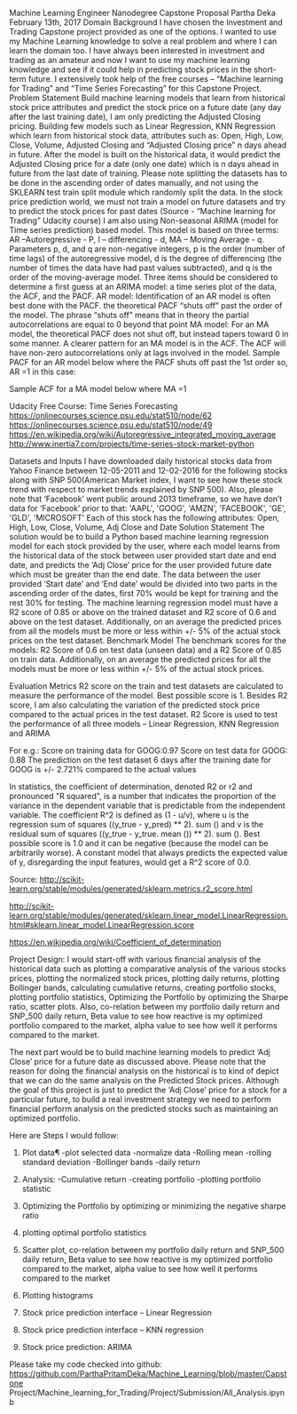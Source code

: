 Machine Learning Engineer Nanodegree
Capstone Proposal
Partha Deka
February 13th, 2017
Domain Background
I have chosen the Investment and Trading Capstone project provided as one of the options. I wanted to use my Machine Learning knowledge to solve a real problem and where I can learn the domain too. I have always been interested in investment and trading as an amateur and now I want to use my machine learning knowledge and see if it could help in predicting stock prices in the short-term future.  I extensively took help of the free courses – “Machine learning for Trading” and “Time Series Forecasting” for this Capstone Project. 
Problem Statement
Build machine learning models that learn from historical stock price attributes and predict the stock price on a future date (any day after the last training date), I am only predicting the Adjusted Closing pricing. 
Building few models such as Linear Regression, KNN Regression which learn from historical stock data, attributes such as: Open, High, Low, Close, Volume, Adjusted Closing and “Adjusted Closing price” n days ahead in future. After the model is built on the historical data, it would predict the Adjusted Closing price for a date (only one date) which is n days ahead in future from the last date of training. Please note splitting the datasets has to be done in the ascending order of dates manually, and not using the SKLEARN test train split module which randomly split the data. In the stock price prediction world, we must not train a model on future datasets and try to predict the stock prices for past dates (Source - “Machine learning for Trading” Udacity course)
I am also using Non-seasonal ARIMA (model for Time series prediction) based model. This model is based on three terms: AR –Autoregressive - P, I – differencing - d, MA – Moving Average - q.  Parameters p, d, and q are non-negative integers, p is the order (number of time lags) of the autoregressive model, d is the degree of differencing (the number of times the data have had past values subtracted), and q is the order of the moving-average model. Three items should be considered to determine a first guess at an ARIMA model: a time series plot of the data, the ACF, and the PACF. 
AR model: Identification of an AR model is often best done with the PACF. the theoretical PACF “shuts off” past the order of the model.  The phrase “shuts off” means that in theory the partial autocorrelations are equal to 0 beyond that point
MA model: For an MA model, the theoretical PACF does not shut off, but instead tapers toward 0 in some manner.  A clearer pattern for an MA model is in the ACF.  The ACF will have non-zero autocorrelations only at lags involved in the model.
Sample PACF for an AR model below where the PACF shuts off past the 1st order so, AR =1 in this case:
 


Sample ACF for a MA model below where MA =1 
 

Udacity Free Course: Time Series Forecasting
https://onlinecourses.science.psu.edu/stat510/node/62
https://onlinecourses.science.psu.edu/stat510/node/49
https://en.wikipedia.org/wiki/Autoregressive_integrated_moving_average
http://www.inertia7.com/projects/time-series-stock-market-python


Datasets and Inputs
I have downloaded daily historical stocks data from Yahoo Finance between 12-05-2011 and 12-02-2016 for the following stocks along with SNP 500(American Market index, I want to see how these stock trend with respect to market trends explained by SNP 500). Also, please note that ‘Facebook’ went public around 2013 timeframe, so we have don’t data for ‘Facebook’ prior to that:
'AAPL', 'GOOG', 'AMZN', 'FACEBOOK', 'GE', 'GLD', 'MICROSOFT'
 Each of this stock has the following attributes:
 Open, High, Low, Close, Volume, Adj Close and Date
Solution Statement
The solution would be to build a Python based machine learning regression model for each stock provided by the user, where each model learns from the historical data of the stock between user provided start date and end date, and predicts the ‘Adj Close’ price for the user provided future date which must be greater than the end date. The data between the user provided ‘Start date’ and ‘End date’ would be divided into two parts in the ascending order of the dates, first 70% would be kept for training and the rest 30% for testing. The machine learning regression model must have a R2 score of 0.85 or above on the trained dataset and R2 score of 0.6 and above on the test dataset. Additionally, on an average the predicted prices from all the models must be more or less within +/- 5% of the actual stock prices on the test dataset.
Benchmark Model
The benchmark scores for the models: R2 Score of 0.6 on test data (unseen data) and a R2 Score of 0.85 on train data.  Additionally, on an average the predicted prices for all the models must be more or less within +/- 5% of the actual stock prices.

Evaluation Metrics
R2 score on the train and test datasets are calculated to measure the performance of the model. Best possible score is 1. Besides R2 score, I am also calculating the variation of the predicted stock price compared to the actual prices in the test dataset. R2 Score is used to test the performance of all three models – Linear Regression, KNN Regression and ARIMA

For e.g.: 
Score on training data for GOOG:0.97
Score on test data for GOOG: 0.88
The prediction on the test dataset 6 days after the training date for GOOG is +/- 2.721% compared to the actual values

In statistics, the coefficient of determination, denoted R2 or r2 and pronounced "R squared", is a number that indicates the proportion of the variance in the dependent variable that is predictable from the independent variable. The coefficient R^2 is defined as (1 - u/v), where u is the regression sum of squares ((y_true - y_pred) ** 2). sum () and v is the residual sum of squares ((y_true - y_true. mean ()) ** 2). sum (). Best possible score is 1.0 and it can be negative (because the model can be arbitrarily worse). A constant model that always predicts the expected value of y, disregarding the input features, would get a R^2 score of 0.0.

Source: 
http://scikit-learn.org/stable/modules/generated/sklearn.metrics.r2_score.html

http://scikit-learn.org/stable/modules/generated/sklearn.linear_model.LinearRegression.html#sklearn.linear_model.LinearRegression.score

https://en.wikipedia.org/wiki/Coefficient_of_determination

Project Design:
I would start-off with various financial analysis of the historical data such as plotting a comparative analysis of the various stocks prices, plotting the normalized stock prices, plotting daily returns, plotting Bollinger bands, calculating cumulative returns, creating portfolio stocks, plotting portfolio statistics, Optimizing the Portfolio by optimizing the Sharpe ratio, scatter plots. Also, co-relation between my portfolio daily return and SNP_500 daily return, Beta value to see how reactive is my optimized portfolio compared to the market, alpha value to see how well it performs compared to the market.

The next part would be to build machine learning models to predict ‘Adj Close’ price for a future date as discussed above. Please note that the reason for doing the financial analysis on the historical is to kind of depict that we can do the same analysis on the Predicted Stock prices. Although the goal of this project is just to predict the ‘Adj Close’ price for a stock for a particular future, to build a real investment strategy we need to perform financial perform analysis on the predicted stocks such as maintaining an optimized portfolio.

Here are Steps I would follow:

1. Plot data¶
    -plot selected data
    -normalize data
    -Rolling mean
    -rolling standard deviation
    -Bollinger bands
    -daily return

2. Analysis:
    -Cumulative return
    -creating portfolio
    -plotting portfolio statistic

3. Optimizing the Portfolio by optimizing or minimizing the negative sharpe ratio

4. plotting optimal portfolio statistics

5. Scatter plot, co-relation between my portfolio daily return and SNP_500 daily return, Beta value to see how
    reactive is my optimized portfolio compared to the market, alpha value to see how well it performs compared to     the market         

6. Plotting histograms

7. Stock price prediction interface – Linear Regression

8. Stock price prediction interface – KNN regression

9. Stock price prediction: ARIMA

Please take my code checked into github: https://github.com/ParthaPritamDeka/Machine_Learning/blob/master/Capstone Project/Machine_learning_for_Trading/Project/Submission/All_Analysis.ipynb


